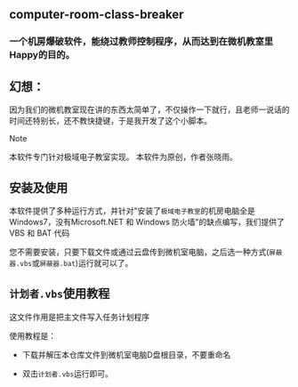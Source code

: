 ## computer-room-class-breaker

### 一个机房爆破软件，能绕过教师控制程序，从而达到在微机教室里Happy的目的。

## 幻想：
因为我们的微机教室现在讲的东西太简单了，不仅操作一下就行，且老师一说话的时间还特别长，还不教快捷键，于是我开发了这个小脚本。



> [!NOTE]
> 本软件专门针对极域电子教室实现。
> 本软件为原创，作者张晓雨。

## 安装及使用

本软件提供了多种运行方式，并针对"安装了`极域电子教室`的机房电脑全是Windows7，没有Microsoft.NET 和 Windows 防火墙"的缺点编写，我们提供了VBS 和 BAT 代码

您不需要安装，只要下载文件或通过云盘传到微机室电脑，之后选一种方式(`屏蔽器.vbs`或`屏蔽器.bat`)运行就可以了。

## `计划者.vbs`使用教程

这文件作用是把主文件写入任务计划程序

使用教程是：

- 下载并解压本仓库文件到微机室电脑D盘根目录，不要重命名

- 双击`计划者.vbs`运行即可。